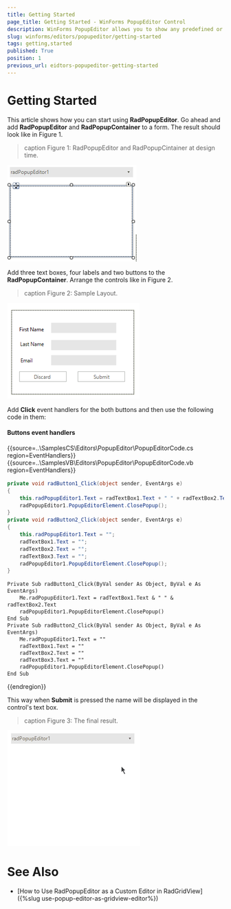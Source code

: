 ```yaml
---
title: Getting Started
page_title: Getting Started - WinForms PopupEditor Control
description: WinForms PopupEditor allows you to show any predefined or custom controls in its popup. 
slug: winforms/editors/popupeditor/getting-started
tags: getting,started
published: True
position: 1
previous_url: eidtors-popupeditor-getting-started
---
```


# Getting Started

This article shows how you can start using __RadPopupEditor__. Go ahead and add __RadPopupEditor__ and __RadPopupContainer__ to a form. The result should look like in Figure 1.
      
>caption Figure 1: RadPopupEditor and RadPopupCintainer at design time.

![eidtors-popupeditor-getting-started 001](images/eidtors-popupeditor-getting-started001.png)

Add three text boxes, four labels and two buttons to the __RadPopupContainer__. Arrange the controls like in Figure 2.
        
>caption Figure 2: Sample Layout.

![eidtors-popupeditor-getting-started 002](images/eidtors-popupeditor-getting-started002.png)

Add __Click__ event handlers for the both buttons and then use the following code in them:

#### Buttons event handlers 

{{source=..\SamplesCS\Editors\PopupEditor\PopupEditorCode.cs region=EventHandlers}} 
{{source=..\SamplesVB\Editors\PopupEditor\PopupEditorCode.vb region=EventHandlers}} 

````C#
private void radButton1_Click(object sender, EventArgs e)
{
    this.radPopupEditor1.Text = radTextBox1.Text + " " + radTextBox2.Text;
    radPopupEditor1.PopupEditorElement.ClosePopup();
}
private void radButton2_Click(object sender, EventArgs e)
{
    this.radPopupEditor1.Text = "";
    radTextBox1.Text = "";
    radTextBox2.Text = "";
    radTextBox3.Text = "";
    radPopupEditor1.PopupEditorElement.ClosePopup();
}

````
````VB.NET
Private Sub radButton1_Click(ByVal sender As Object, ByVal e As EventArgs)
    Me.radPopupEditor1.Text = radTextBox1.Text & " " & radTextBox2.Text
    radPopupEditor1.PopupEditorElement.ClosePopup()
End Sub
Private Sub radButton2_Click(ByVal sender As Object, ByVal e As EventArgs)
    Me.radPopupEditor1.Text = ""
    radTextBox1.Text = ""
    radTextBox2.Text = ""
    radTextBox3.Text = ""
    radPopupEditor1.PopupEditorElement.ClosePopup()
End Sub

````

{{endregion}} 

This way when __Submit__ is pressed the name will be displayed in the control's text box.
        
>caption Figure 3: The final result.

![eidtors-popupeditor-getting-started 003](images/eidtors-popupeditor-getting-started003.gif)

# See Also

* [How to Use RadPopupEditor as a Custom Editor in RadGridView]({%slug use-popup-editor-as-gridview-editor%})